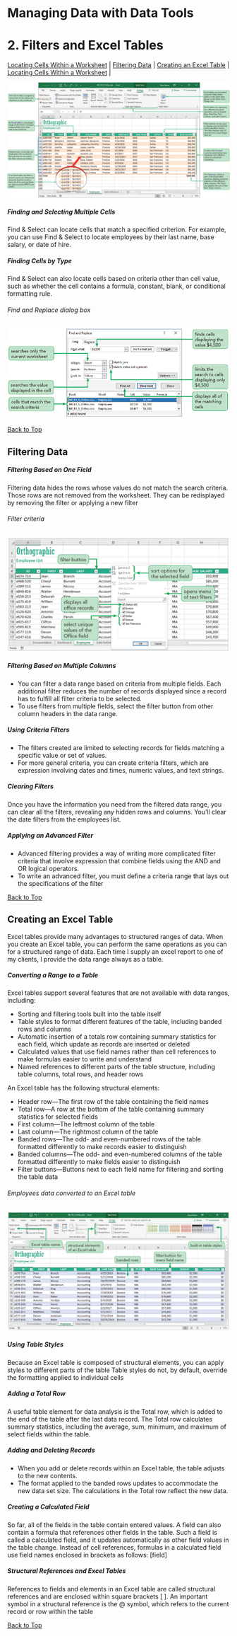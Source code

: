 # Managing Data with Data Tools
[](#top)
# 2. Filters and Excel Tables 
[Locating Cells Within a Worksheet](#locating-cells-within-a-worksheet) |
[Filtering Data](#filtering-data) |
[Creating an Excel Table](#creating-an-excel-table) |
[Locating Cells Within a Worksheet](#locating-cells-within-a-worksheet) |

![Session 6-2 Visual Overview](../images/modules/M06/Session%206-2.png)  

##### Finding and Selecting Multiple Cells
Find & Select can locate cells that match a specified criterion. For example, you can use Find & Select to locate employees by their last name, base salary, or date of hire.

##### Finding Cells by Type
Find & Select can also locate cells based on criteria other than cell value, such as whether the cell contains a formula, constant, blank, or conditional formatting rule.

###### Find and Replace dialog box
![Figure 6-15 Find and Replace dialog box](../images/modules/M06/Figure%206-15.png)

[Back to Top](#top)

## [](#filtering-data)[](#filtering-data)Filtering Data

##### Filtering Based on One Field
Filtering data hides the rows whose values do not match the search criteria. Those rows are not removed from the worksheet. They can be redisplayed by removing the filter or applying a new filter

###### Filter criteria
![Figure 6-17 Filter criteria](../images/modules/M06/Figure%206-17.png)

##### Filtering Based on Multiple Columns
*   You can filter a data range based on criteria from multiple fields. Each additional filter reduces the number of records displayed since a record has to fulfill all filter criteria to be selected.
*   To use filters from multiple fields, select the filter button from other column headers in the data range.

##### Using Criteria Filters
*   The filters created are limited to selecting records for fields matching a specific value or set of values.
*   For more general criteria, you can create criteria filters, which are expression involving dates and times, numeric values, and text strings.

##### Clearing Filters
Once you have the information you need from the filtered data range, you can clear all the filters, revealing any hidden rows and columns. You’ll clear the date filters from the employees list.

##### Applying an Advanced Filter
*   Advanced filtering provides a way of writing more complicated filter criteria that involve expression that combine fields using the AND and OR logical operators.
*   To write an advanced filter, you must define a criteria range that lays out the specifications of the filter

[Back to Top](#top)

## [](#creating-an-excel-table)Creating an Excel Table
Excel tables provide many advantages to structured ranges of data. When you create an Excel table, you can perform the same operations as you can for a structured range of data. Each time I supply an excel report to one of my clients, I provide the data range always as a table. 

##### Converting a Range to a Table
Excel tables support several features that are not available with data ranges, including:

*   Sorting and filtering tools built into the table itself
*   Table styles to format different features of the table, including banded rows and columns
*   Automatic insertion of a totals row containing summary statistics for each field, which update as records are inserted or deleted
*   Calculated values that use field names rather than cell references to make formulas easier to write and understand
*   Named references to different parts of the table structure, including table columns, total rows, and header rows

An Excel table has the following structural elements:
*   Header row—The first row of the table containing the field names
*   Total row—A row at the bottom of the table containing summary statistics for selected fields
*   First column—The leftmost column of the table
*   Last column—The rightmost column of the table
*   Banded rows—The odd- and even-numbered rows of the table formatted differently to make records easier to distinguish
*   Banded columns—The odd- and even-numbered columns of the table formatted differently to make fields easier to distinguish
*   Filter buttons—Buttons next to each field name for filtering and sorting the table data

###### Employees data converted to an Excel table
![Figure 6-27 Employees data converted to an Excel table](../images/modules/M06/Figure%206-27.png)

##### Using Table Styles
Because an Excel table is composed of structural elements, you can apply styles to different parts of the table Table styles do not, by default, override the formatting applied to individual cells

##### Adding a Total Row
A useful table element for data analysis is the Total row, which is added to the end of the table after the last data record. The Total row calculates summary statistics, including the average, sum, minimum, and maximum of select fields within the table.

##### Adding and Deleting Records
*   When you add or delete records within an Excel table, the table adjusts to the new contents.
*   The format applied to the banded rows updates to accommodate the new data set size. The calculations in the Total row reflect the new data.

##### Creating a Calculated Field
So far, all of the fields in the table contain entered values. A field can also contain a formula that references other fields in the table. Such a field is called a calculated field, and it updates automatically as other field values in the table change. Instead of cell references, formulas in a calculated field use field names enclosed in brackets as follows: [field]

##### Structural References and Excel Tables
References to fields and elements in an Excel table are called structural references and are enclosed within square brackets [ ]. An important symbol in a structural reference is the @ symbol, which refers to the current record or row within the table

[Back to Top](#top)
